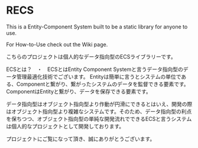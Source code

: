# RECS
This is a Entity-Component System built to be a static library for anyone to use.

For How-to-Use check out the Wiki page.

こちらのプロジェクトは個人的なデータ指向型のECSライブラリーです。

ECSとは？　・　ECSとはEntity Component Systemと言うデータ指向型のデータ管理最適化技術でございます。
Entityは簡単に言うとシステムの単位である、Componentと繋がり、繋がったシステムのデータを監督できる要素です。
ComponentはEntityと繋がり、データを保存できる要素です。

データ指向型はオブジェクト指向型より作動が円滑にできるとはいえ、開発の際はオブジェクト指向型より複雑なシステムです。そのため、データ指向型の利点を保ちつつ、オブジェクト指向型の単純な開発流れでできるECSと言うシステムは個人的なプロジェクトとして開発しております。

プロジェクトにご覧になって頂き、誠にありがとうございます。
